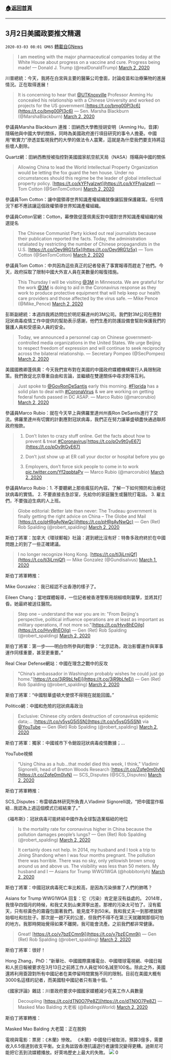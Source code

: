 ###  [:house:返回首頁](https://github.com/ourhimalayas/txt)
---

## 3月2日美國政要推文精選
`2020-03-03 08:01 GM65` [轉載自GNews](https://gnews.org/zh-hant/130259/)

> I am meeting with the major pharmaceutical companies today at the White House about progress on a vaccine and cure. Progress being made!
> — Donald J. Trump (@realDonaldTrump) [March 2, 2020](https://twitter.com/realDonaldTrump/status/1234455007765942273?ref_src=twsrc%5Etfw)

川普總統：今天，我將在白宮與主要的醫藥公司會面，討論疫苗和治療藥物的進展情況。正在取得進展！

> It is concerning to hear that [@UTKnoxville](https://twitter.com/UTKnoxville?ref_src=twsrc%5Etfw) Professor Anming Hu concealed his relationship with a Chinese University and worked on projects for the US government.[https://t.co/bmg00PI3c6](https://t.co/bmg00PI3c6)
> — Sen. Marsha Blackburn (@MarshaBlackburn) [March 2, 2020](https://twitter.com/MarshaBlackburn/status/1234495185503051776?ref_src=twsrc%5Etfw)

參議員Marsha Blackburn 連推：田納西大學教授胡安明（Anming Hu，音譯）隱瞞他與中國大學的關係，同時為美國政府進行項目研究的事令人擔憂。中國用“軟實力”滲透並監視我們的大學的做法令人震驚，這就是為什麼我們要支持將這些壞人剷除。

Quartz網：田納西教授被指控對美國國家航空航天局（NASA）隱瞞與中國的關係

> Allowing China to lead the World Intellectual Property Organization would be letting the fox guard the hen house. Under no circumstances should this regime be the leader of global intellectual property policy. [https://t.co/kYFfyaIzwt](https://t.co/kYFfyaIzwt)
> — Tom Cotton (@SenTomCotton) [March 2, 2020](https://twitter.com/SenTomCotton/status/1234583253622906881?ref_src=twsrc%5Etfw)

參議員Tom Cotton：讓中國領導世界知識產權組織就像讓狐狸保護雞窩。任何情況下都不應該讓這個政權領導世界知識產權組織。

參議員Cotton官網：Cotton，幕僚敦促蓬佩奧反對中國對世界知識產權組織的候選提名

> The Chinese Communist Party kicked out real journalists because their publication reported the facts. Today, the administration retaliated by restricting the number of Chinese propagandists in the U.S. [https://t.co/Oey9RG1z5x](https://t.co/Oey9RG1z5x)
> — Tom Cotton (@SenTomCotton) [March 2, 2020](https://twitter.com/SenTomCotton/status/1234614419331702786?ref_src=twsrc%5Etfw)

參議員Tom Cotton：中共因為這些真正的記者發表了事實報導而趕走了他們。今天，政府採取了限制中國大外宣人員在美數量的報復措施。

> This Thursday I will be visiting [@3M](https://twitter.com/3M?ref_src=twsrc%5Etfw) in Minnesota. We are grateful for the work [@3M](https://twitter.com/3M?ref_src=twsrc%5Etfw) is doing to aid in the Coronavirus response as they work to produce protective equipment that will help keep our health care providers and those affected by the virus safe.
> — Mike Pence (@Mike\_Pence) [March 2, 2020](https://twitter.com/Mike_Pence/status/1234528204603449346?ref_src=twsrc%5Etfw)

彭斯副總統：本週四我將訪問位於明尼蘇達州的3M公司。我們對3M公司在應對冠狀病毒疫情工作中提供的幫助表示感謝，他們生產的防護設備會幫助保護我們的醫護人員和受感染人員的安全。

> Today, we announced a personnel cap on Chinese government-controlled media organizations in the United States. We urge Beijing to respect freedom of expression and will continue to seek reciprocity across the bilateral relationship.
> — Secretary Pompeo (@SecPompeo) [March 2, 2020](https://twitter.com/SecPompeo/status/1234540896357670913?ref_src=twsrc%5Etfw)

美國國務卿蓬佩奧：今天我們宣布對在美國的中國政府媒體機構實行人員限制政策。我們敦促北京尊重自由和言論，並繼續在雙邊關係中尋求對等互利。

> Just spoke to [@GovRonDeSantis](https://twitter.com/GovRonDeSantis?ref_src=twsrc%5Etfw) early this morning. [#Florida](https://twitter.com/hashtag/Florida?src=hash&amp;ref_src=twsrc%5Etfw) has a solid plan to deal with [#CoronaVirus](https://twitter.com/hashtag/CoronaVirus?src=hash&amp;ref_src=twsrc%5Etfw) & we are working on getting federal funds passed in DC ASAP.
> — Marco Rubio (@marcorubio) [March 2, 2020](https://twitter.com/marcorubio/status/1234466536540319745?ref_src=twsrc%5Etfw)

參議員Marco Rubio：就在今天早上與佛羅里達州州長Ron DeSantis進行了交流。佛羅里達州有切實的計劃應對冠狀病毒，我們正在努力讓華盛頓盡快通過聯邦政府撥款。

> 1. Don’t listen to crazy stuff online. Get the facts about how to prevent & treat [#Coronavirus](https://twitter.com/hashtag/Coronavirus?src=hash&amp;ref_src=twsrc%5Etfw)[https://t.co/pOv9tGyE67](https://t.co/pOv9tGyE67)
> 
> 2. Don’t just show up at ER call your doctor or hospital before you go
> 
> 3. Employers, don’t force sick people to come in to work [pic.twitter.com/Yf2qpbtaPv](https://t.co/Yf2qpbtaPv)
> — Marco Rubio (@marcorubio) [March 2, 2020](https://twitter.com/marcorubio/status/1234542037313126401?ref_src=twsrc%5Etfw)

參議員Marco Rubio：1. 不要聽網上那些瘋狂的內容。了解一下如何預防和治療冠狀病毒的實情。 2. 不要直接去急診室，先給你的家庭醫生或醫院打電話。 3. 雇主們，不要強迫生病的人上班。

> Globe editorial: Better late than never: The Trudeau government is finally getting the right advice on China – The Globe and Mail [https://t.co/pHRgAyNwQc](https://t.co/pHRgAyNwQc)
> — Gen (Ret) Rob Spalding (@robert\_spalding) [March 2, 2020](https://twitter.com/robert_spalding/status/1234401871521091585?ref_src=twsrc%5Etfw)

斯伯丁將軍：加拿大《環球郵報》社論：遲到總比沒有好：特魯多政府終於在中國問題上的到了一些正確建議。

> I no longer recognize Hong Kong. [https://t.co/ti3jLrnjQf](https://t.co/ti3jLrnjQf)
> — Mike Gonzalez (@Gundisalvus) [March 1, 2020](https://twitter.com/Gundisalvus/status/1234103908705812480?ref_src=twsrc%5Etfw)

斯伯丁將軍轉推：

Mike Gonzalez：我已經認不出香港的樣子了。

Eileen Chang：當地媒體報導，一位記者被香港警察用胡椒噴劑襲擊，並將其打昏。她最終被送往醫院。

> Step one – understand the war you are in: "From Beijing's perspective, political influence operations are at least as important as military operations, if not more so."[https://t.co/Hvy8hEOiIg](https://t.co/Hvy8hEOiIg)
> — Gen (Ret) Rob Spalding (@robert\_spalding) [March 2, 2020](https://twitter.com/robert_spalding/status/1234457749745852416?ref_src=twsrc%5Etfw)

斯伯丁將軍：第一步——明白你所參與的戰爭：“北京認為，政治影響運作與軍事運作同樣重要，甚至更重要。”

Real Clear Defense網站：中國在理念之戰中的反攻

> "China’s ambassador in Washington probably wishes he could just go home."[https://t.co/3jR9bLfeEi](https://t.co/3jR9bLfeEi)
> — Gen (Ret) Rob Spalding (@robert\_spalding) [March 2, 2020](https://twitter.com/robert_spalding/status/1234462237936386048?ref_src=twsrc%5Etfw)

斯伯丁將軍：“中國駐華盛頓大使恨不得現在就能回國。”

Politico網：中國和危險的冠狀病毒政治

> Exclusive: Chinese city orders destruction of coronavirus epidemic data;… [https://t.co/v5ysG5i5SN](https://t.co/v5ysG5i5SN) via [@YouTube](https://twitter.com/YouTube?ref_src=twsrc%5Etfw)
> — Gen (Ret) Rob Spalding (@robert\_spalding) [March 2, 2020](https://twitter.com/robert_spalding/status/1234527982766764037?ref_src=twsrc%5Etfw)

斯伯丁將軍：獨家：中國城市下令銷毀冠狀病毒疫情數據；…

YouTube視頻

> “Using China as a hub…that model died this week, I think,” Vladimir Signorelli, head of Bretton Woods Research [https://t.co/Zqfe0m0lvN](https://t.co/Zqfe0m0lvN)
> — SCS\_Disputes (@SCS\_Disputes) [March 2, 2020](https://twitter.com/SCS_Disputes/status/1234338787246764033?ref_src=twsrc%5Etfw)

斯伯丁將軍轉推：

SCS\_Disputes：布雷頓森林研究所負責人Vladimir Signorelli說，“把中國當作樞紐…我認為上週這個模式已經結束了。”

《福布斯》：冠狀病毒可能終結中國作為全球製造業樞紐的地位

> Is the mortality rate for coronavirus higher in China because the pollution damages people’s lungs?
> — Gen (Ret) Rob Spalding (@robert\_spalding) [March 2, 2020](https://twitter.com/robert_spalding/status/1234529395165007875?ref_src=twsrc%5Etfw)

> It certainly does not help. In 2014, my husband and I took a trip to Jining Shandong when I was four months pregnant. The pollution there was horrible. There was no sky, only yellowish brown smog around us and above us. The visibility was less than 50 meters. My husband and I
> — Asians for Trump WWG1WGA (@hobbitonlyh) [March 2, 2020](https://twitter.com/hobbitonlyh/status/1234532269945163776?ref_src=twsrc%5Etfw)

斯伯丁將軍：中國冠狀病毒死亡率比較高，是因為污染損害了人們的肺嗎？

Asians for Trump WWG1WGA 回复：它（污染）肯定是沒有益處的。 2014年，我懷孕四個月的時候，和我丈夫到山東濟寧出差。那裡的污染太可怕了。沒有藍天，只有棕黃色的霧霾包圍著我們。能見度不到50米。我和我丈夫一到那裡就開始嘔吐和拉肚子。那次是一趟7天的公差，但我們不得不在第三天就離開那個可怕的地方。我那時開始覺得如果不離開，我可能會流產。之前我們都非常健康。

> Great! [https://t.co/v7bzECmn9i](https://t.co/v7bzECmn9i)
> — Gen (Ret) Rob Spalding (@robert\_spalding) [March 2, 2020](https://twitter.com/robert_spalding/status/1234605418154020864?ref_src=twsrc%5Etfw)

斯伯丁將軍：很好！

Hong Zhang，PhD：“新華社、中國國際廣播電台、中國環球電視網、中國日報和人民日報被要求在3月13日之前將工作人員從160名減至100名。除此之外，美國還將利用簽證對所有中國記者在美停留時間實施不同的限制。目前在美國大概有3000名這樣的記者，而美國駐中國記者只有幾十個。“

《國家評論》雜誌：川普政府要求中國國家媒體減少在美工作人員數量

> Decoupling [https://t.co/dTN0O7Pe8Z](https://t.co/dTN0O7Pe8Z)
> — Masked Mao Balding 大老板 (@BaldingsWorld) [March 2, 2020](https://twitter.com/BaldingsWorld/status/1234506663127736320?ref_src=twsrc%5Etfw)

斯伯丁將軍轉推：

Masked Mao Balding 大老闆：正在脫鉤

電視與電影：票房：《木蘭》慘敗。 《木蘭》中國發行被取消，預算3億多，需要收入6.5億達到收支平衡。女主角詆毀香港抗議遊行者讓情況變得更糟。迪斯尼可能把它丟到流媒體播放。好萊塢歷史上最大的失敗。
![](https://s3-ap-northeast-1.amazonaws.com/news.guo.offload.media/wp-content/uploads/2020/03/03075840/04_30.png)
0
